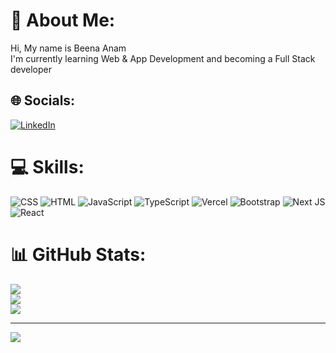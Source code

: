 # 💫 About Me:
Hi, My name is  Beena Anam <br>I'm currently learning Web & App Development and becoming a Full Stack developer  


## 🌐 Socials:
[![LinkedIn](https://img.shields.io/badge/LinkedIn-%230077B5.svg?logo=linkedin&logoColor=white)](https://pk.linkedin.com/in/beena-anum-2b2963254)

# 💻 Skills:
![CSS](https://img.shields.io/badge/css3-%231572B6.svg?style=for-the-badge&logo=css3&logoColor=white) ![HTML](https://img.shields.io/badge/html5-%23E34F26.svg?style=for-the-badge&logo=html5&logoColor=white) ![JavaScript](https://img.shields.io/badge/javascript-%23323330.svg?style=for-the-badge&logo=javascript&logoColor=%23F7DF1E) ![TypeScript](https://img.shields.io/badge/typescript-%23007ACC.svg?style=for-the-badge&logo=typescript&logoColor=white) ![Vercel](https://img.shields.io/badge/vercel-%23000000.svg?style=for-the-badge&logo=vercel&logoColor=white) ![Bootstrap](https://img.shields.io/badge/bootstrap-%238511FA.svg?style=for-the-badge&logo=bootstrap&logoColor=white) ![Next JS](https://img.shields.io/badge/Next-black?style=for-the-badge&logo=next.js&logoColor=white) ![React](https://img.shields.io/badge/react-%2320232a.svg?style=for-the-badge&logo=react&logoColor=%2361DAFB)
# 📊 GitHub Stats:
![](https://github-readme-stats.vercel.app/api?username=BeenaAnam&theme=dark&hide_border=false&include_all_commits=false&count_private=false)<br/>
![](https://github-readme-streak-stats.herokuapp.com/?user=BeenaAnam&theme=dark&hide_border=false)<br/>
![](https://github-readme-stats.vercel.app/api/top-langs/?username=BeenaAnam&theme=dark&hide_border=false&include_all_commits=false&count_private=false&layout=compact)

---
[![](https://visitcount.itsvg.in/api?id=BeenaAnam&icon=0&color=0)](https://visitcount.itsvg.in)

<!-- Proudly created with GPRM ( https://gprm.itsvg.in ) -->
